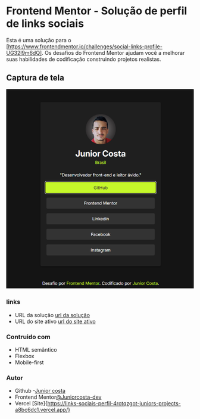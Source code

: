# Frontend Mentor - Solução de perfil de links sociais

Esta é uma solução para o [https://www.frontendmentor.io/challenges/social-links-profile-UG32l9m6dQ]. Os desafios do Frontend Mentor ajudam você a melhorar suas habilidades de codificação construindo projetos realistas.

## Captura de tela
![Desenvolvedor front-end](./assets/images/Captura%20de%20tela%202025-01-26%20114922.png)

### links
- URL da solução [url da solução](https://www.frontendmentor.io/challenges/social-links-profile-UG32l9m6dQ)
- URL do site ativo [url do site ativo]()

### Contruido com
- HTML semântico
- Flexbox
- Mobile-first

### Autor

- Github -[Junior costa](https://github.com/Juniorcosta-dev)
- Frontend Mentor[@Juniorcosta-dev](https://www.frontendmentor.io/profile/Juniorcosta-dev)
- Vercel [Site]{https://links-sociais-perfil-4rotqzgot-juniors-projects-a8bc6dc1.vercel.app/}